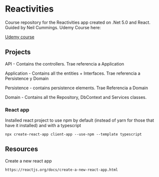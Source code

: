 # Reactivities
Course repository for the Reactivities app created on .Net 5.0 and React.
Guided by Neil Cummings. Udemy Course here:

[Udemy course](https://www.udemy.com/course/complete-guide-to-building-an-app-with-net-core-and-react)

## Projects

API - Contains the controllers. Trae referencia a Application

Application - Contains all the entities + Interfaces. Trae referencia a Persistence y Domain

Persistence - contains persistence elements. Trae Referencia a Domain

Domain - Contains all the Repository, DbContext and Services classes.

### React app

Installed react project to use npm by default (instead of yarn for those that have it installed) and with a typescript 
```
npx create-react-app client-app --use-npm --template typescript
```


## Resources

Create a new react app
```
https://reactjs.org/docs/create-a-new-react-app.html
```


